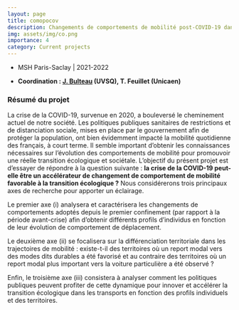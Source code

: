 ```yaml
---
layout: page
title: comopocov
description: Changements de comportements de mobilité post-COVID-19 dans une perspective de transition écologique, économique et sociale
img: assets/img/co.png
importance: 4
category: Current projects
---
```


- MSH Paris-Saclay | 2021-2022

- **Coordination : [J. Bulteau](https://www.cearc.fr/content/julie-bulteau) (UVSQ), T. Feuillet (Unicaen)**
&nbsp;


### Résumé du projet


La crise de la COVID-19, survenue en 2020, a bouleversé le cheminement actuel de notre société. Les politiques publiques sanitaires de restrictions et de distanciation sociale, mises en place par le gouvernement afin de protéger la population, ont bien évidemment impacté la mobilité quotidienne des français, à court
terme. Il semble important d’obtenir les connaissances nécessaires sur l’évolution des comportements de mobilité pour promouvoir une réelle transition écologique et sociétale. L’objectif du présent projet est d’essayer de répondre à la question suivante : **la crise de la COVID-19 peut-elle être un accélérateur de changement de comportement de mobilité favorable à la transition écologique ?** Nous considérerons trois principaux axes de recherche pour apporter un éclairage.

Le premier axe (i) analysera et caractérisera les changements de comportements adoptés depuis le premier confinement (par rapport à la période avant-crise) afin d’obtenir différents profils d’individus en fonction de leur évolution de comportement de déplacement.

Le deuxième axe (ii) se focalisera sur la différenciation territoriale dans les trajectoires de mobilité : existe-t-il
des territoires où un report modal vers des modes dits durables a été favorisé et au contraire des territoires où un report modal plus important vers la voiture particulière a été observé ?

Enfin, le troisième axe (iii) consistera à analyser comment les politiques publiques peuvent profiter de cette dynamique pour innover et accélérer la transition écologique dans les transports en fonction des profils individuels et des territoires.
